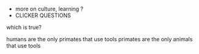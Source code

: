 - more on culture, learning ?
- CLICKER QUESTIONS

which is true?

humans are the only primates that use tools
primates are the only animals that use tools

